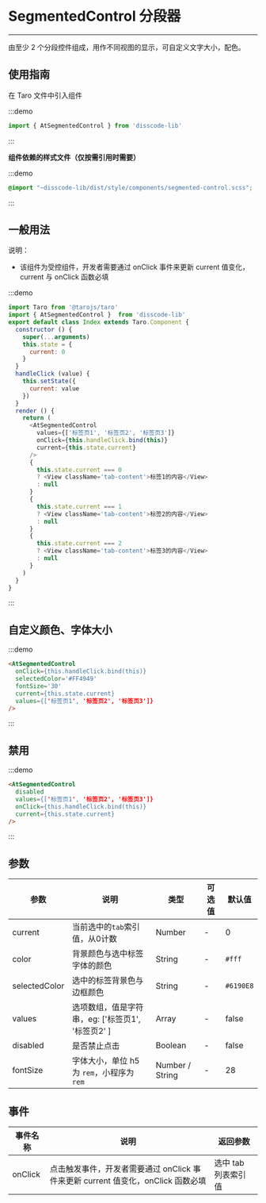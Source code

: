 # SegmentedControl 分段器

---
由至少 2 个分段控件组成，用作不同视图的显示，可自定义文字大小，配色。

## 使用指南

在 Taro 文件中引入组件

:::demo
```js
import { AtSegmentedControl } from 'disscode-lib'
```
:::

**组件依赖的样式文件（仅按需引用时需要）**

:::demo
```scss
@import "~disscode-lib/dist/style/components/segmented-control.scss";
```
:::

## 一般用法
说明：

* 该组件为受控组件，开发者需要通过 onClick 事件来更新 current 值变化，current 与 onClick 函数必填


:::demo

```js
import Taro from '@tarojs/taro'
import { AtSegmentedControl }  from 'disscode-lib'
export default class Index extends Taro.Component {
  constructor () {
    super(...arguments)
    this.state = {
      current: 0
    }
  }
  handleClick (value) {
    this.setState({
      current: value
    })
  }
  render () {
    return (
      <AtSegmentedControl
        values={['标签页1', '标签页2', '标签页3']}
        onClick={this.handleClick.bind(this)}
        current={this.state.current}
      />
      {
        this.state.current === 0
        ? <View className='tab-content'>标签1的内容</View>
        : null
      }
      {
        this.state.current === 1
        ? <View className='tab-content'>标签2的内容</View>
        : null
      }
      {
        this.state.current === 2
        ? <View className='tab-content'>标签3的内容</View>
        : null
      }
    )
  }
}
```

:::

## 自定义颜色、字体大小

:::demo

```html
<AtSegmentedControl
  onClick={this.handleClick.bind(this)}
  selectedColor='#FF4949'
  fontSize='30'
  current={this.state.current}
  values={['标签页1', '标签页2', '标签页3']}
/>


```

:::

## 禁用

:::demo

```html
<AtSegmentedControl
  disabled
  values={['标签页1', '标签页2', '标签页3']}
  onClick={this.handleClick.bind(this)}
  current={this.state.current}
/>
```

:::

## 参数

| 参数       | 说明                                   | 类型    | 可选值                                                              | 默认值   |
| ---------- | -------------------------------------- | ------- | ------------------------------------------------------------------- | -------- |
| current | 当前选中的`tab`索引值，从0计数  | Number  | - | 0 |
| color     | 背景颜色与选中标签字体的颜色  | String | - | `#fff` |
| selectedColor  | 选中的标签背景色与边框颜色  | String | - | `#6190E8` |
| values | 选项数组，值是字符串，eg: ['标签页1', '标签页2' ] | Array  | - | false |
| disabled | 是否禁止点击 | Boolean  | - | false |
| fontSize | 字体大小，单位 h5 为 `rem`，小程序为 `rem` | Number / String  | - | 28 |

## 事件

| 事件名称 | 说明          | 返回参数  |
|---------- |-------------- |---------- |
| onClick | 点击触发事件，开发者需要通过 onClick 事件来更新 current 值变化，onClick 函数必填  | 选中 tab 列表索引值  |
